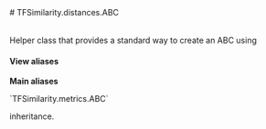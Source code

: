 
<div itemscope itemtype="http://developers.google.com/ReferenceObject">
<meta itemprop="name" content="TFSimilarity.distances.ABC" />
<meta itemprop="path" content="Stable" />
</div>
# TFSimilarity.distances.ABC
<!-- Insert buttons and diff -->
<table class="tfo-notebook-buttons tfo-api nocontent" align="left">
</table>

Helper class that provides a standard way to create an ABC using
<section class="expandable">
  <h4 class="showalways">View aliases</h4>
  <p>
<b>Main aliases</b>
<p>`TFSimilarity.metrics.ABC`</p>
</p>
</section>
<!-- Placeholder for "Used in" -->
inheritance.
